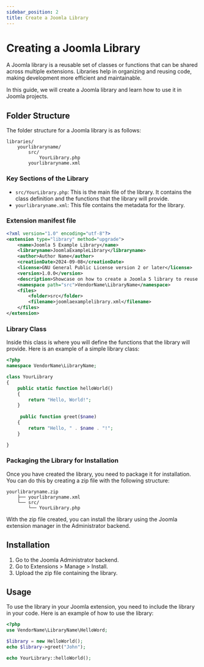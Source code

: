 ```yaml
---
sidebar_position: 2
title: Create a Joomla Library
---
```


Creating a Joomla Library
======================================

A Joomla library is a reusable set of classes or functions that can be shared across multiple extensions. Libraries help in organizing and reusing code, making development more efficient and maintainable.

In this guide, we will create a Joomla library and learn how to use it in Joomla projects.

## Folder Structure

The folder structure for a Joomla library is as follows:

```
libraries/
    yourlibraryname/
        src/
            YourLibrary.php
        yourlibraryname.xml
```

### Key Sections of the Library

- `src/YourLibrary.php`: This is the main file of the library. It contains the class definition and the functions that the library will provide.
- `yourlibraryname.xml`: This file contains the metadata for the library.

### Extension manifest file

```xml title="libraries/yourlibraryname/yourlibraryname.xml"
<?xml version="1.0" encoding="utf-8"?>
<extension type="library" method="upgrade">
    <name>Joomla 5 Example Library</name>
    <libraryname>JoomlaExampleLibrary</libraryname>
    <author>Author Name</author>
    <creationDate>2024-09-08</creationDate>
    <license>GNU General Public License version 2 or later</license>
    <version>1.0.0</version>
    <description>Showcase on how to create a Joomla 5 library to reuse code.</description>
    <namespace path="src">VendorName\LibraryName</namespace>
    <files>
        <folder>src</folder>
        <filename>joomlaexamplelibrary.xml</filename>
    </files>
</extension>
```

### Library Class

Inside this class is where you will define the functions that the library will provide. Here is an example of a simple library class:

```php title="libraries/yourlibraryname/src/YourLibrary.php"
<?php
namespace VendorName\LibraryName;

class YourLibrary
{
    public static function helloWorld()
    {
        return "Hello, World!";
    }
    
     public function greet($name)
    {
        return "Hello, " . $name . "!";
    }

}
```

### Packaging the Library for Installation

Once you have created the library, you need to package it for installation. You can do this by creating a zip file with the following structure:

```
yourlibraryname.zip
    ├── yourlibraryname.xml
    └── src/
        └── YourLibrary.php
```

With the zip file created, you can install the library using the Joomla extension manager in the Administrator backend.

## Installation

1. Go to the Joomla Administrator backend.
2. Go to Extensions > Manage > Install.
3. Upload the zip file containing the library.

## Usage

To use the library in your Joomla extension, you need to include the library in your code. Here is an example of how to use the library:

```php
<?php
use VendorName\LibraryName\HelloWord;

$library = new HelloWorld();
echo $library->greet("John");

echo YourLibrary::helloWorld();
```